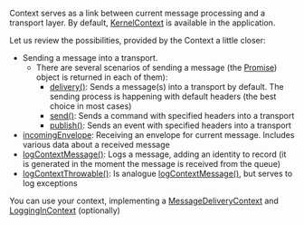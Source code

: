 Context serves as a link between current message processing and a transport layer. By default, [KernelContext](https://github.com/mmasiukevich/service-bus/blob/master/src/Application/KernelContext.php) is available in the application.

Let us review the possibilities, provided by the Context a little closer:

- Sending a message into a transport.
  - There are several scenarios of sending a message (the [Promise](https://github.com/amphp/amp/blob/master/lib/Promise.php)) object is returned in each of them):
    - [delivery()](https://github.com/mmasiukevich/service-bus/blob/master/src/Application/KernelContext.php#L66): Sends a message(s) into a transport by default. The sending process is happening with default headers (the best choice in most cases)
    - [send()](https://github.com/mmasiukevich/service-bus/blob/master/src/Application/KernelContext.php#L87): Sends a command with specified headers into a transport
    - [publish()](https://github.com/mmasiukevich/service-bus/blob/master/src/Application/KernelContext.php#L106): Sends an event with specified headers into a transport
- [incomingEnvelope](https://github.com/mmasiukevich/service-bus/blob/master/src/Application/KernelContext.php#L127): Receiving an envelope for current message. Includes various data about a received message
- [logContextMessage()](https://github.com/mmasiukevich/service-bus/blob/master/src/Application/KernelContext.php#L135): Logs a message, adding an identity to record (it is generated in the moment the message is received from the queue)
- [logContextThrowable()](https://github.com/mmasiukevich/service-bus/blob/master/src/Application/KernelContext.php#L152): Is analogue [logContextMessage()](https://github.com/mmasiukevich/service-bus/blob/master/src/Application/KernelContext.php#L135), but serves to log exceptions

You can use your context, implementing a [MessageDeliveryContext](https://github.com/mmasiukevich/service-bus/blob/master/src/Common/ExecutionContext/MessageDeliveryContext.php) and [LoggingInContext](https://github.com/mmasiukevich/service-bus/blob/master/src/Common/ExecutionContext/LoggingInContext.php) (optionally)
